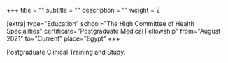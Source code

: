 +++
title = ""
subtitle = ""
description = ""
weight = 2

[extra]
type="Education"
school="The High Committee of Health Specialities"
certificate="Postgraduate Medical Fellowship"
from="August 2021"
to="Current"
place="Egypt"
+++

Postgraduate Clinical Training and Study.
